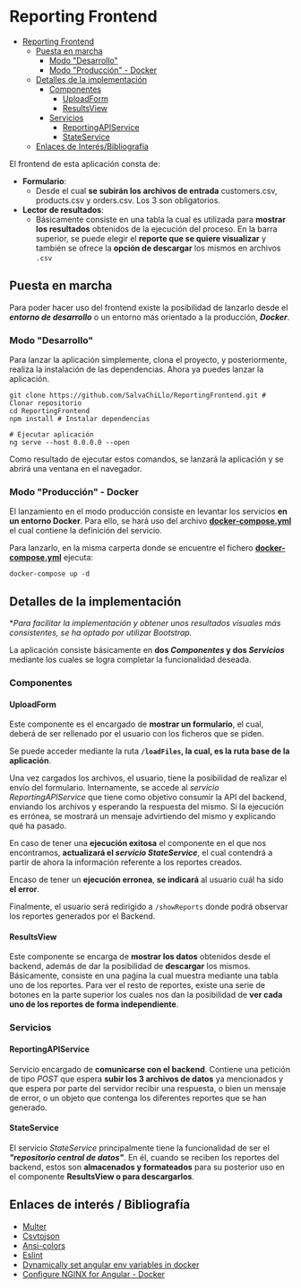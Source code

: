 # Reporting Frontend

- [Reporting Frontend](#reporting-frontend)
  - [Puesta en marcha](#puesta-en-marcha)
    - [Modo "Desarrollo"](#modo-desarrollo)
    - [Modo "Producción" - Docker](#modo-producción---docker)
  - [Detalles de la implementación](#detalles-de-la-implementación)
    - [Componentes](#componentes)
      - [UploadForm](#uploadform)
      - [ResultsView](#resultsview)
    - [Servicios](#servicios)
      - [ReportingAPIService](#reportingapiservice)
      - [StateService](#stateservice)
  - [Enlaces de Interés/Bibliografía](#enlaces-de-interés--bibliografía)

El frontend de esta aplicación consta de:

- **Formulario**:
  - Desde el cual **se subirán los archivos de entrada** customers.csv, products.csv y orders.csv. Los 3 son obligatorios.
- **Lector de resultados**:
  - Básicamente consiste en una tabla la cual es utilizada para **mostrar los resultados** obtenidos de la ejecución del proceso. En la barra superior, se puede elegir el **reporte que se quiere visualizar** y también se ofrece la **opción de descargar** los mismos en archivos `.csv`

## Puesta en marcha

Para poder hacer uso del frontend existe la posibilidad de lanzarlo desde el **_entorno de desarrollo_** o un entorno más orientado a la producción, **_Docker_**.

### Modo "Desarrollo"

Para lanzar la aplicación simplemente, clona el proyecto, y posteriormente, realiza la instalación de las dependencias. Ahora ya puedes lanzar la aplicación.

```
git clone https://github.com/SalvaChiLlo/ReportingFrontend.git # Clonar repositorio
cd ReportingFrontend
npm install # Instalar dependencias

# Ejecutar aplicación
ng serve --host 0.0.0.0 --open
```

Como resultado de ejecutar estos comandos, se lanzará la aplicación y se abrirá una ventana en el navegador.

### Modo "Producción" - Docker

El lanzamiento en el modo producción consiste en levantar los servicios **en un entorno Docker**. Para ello, se hará uso del archivo **[docker-compose.yml](https://github.com/SalvaChiLlo/ReportingFrontend/blob/main/docker-compose.yml)** el cual contiene la definición del servicio.

Para lanzarlo, en la misma carperta donde se encuentre el fichero **[docker-compose.yml](https://github.com/SalvaChiLlo/ReportingFrontend/blob/main/docker-compose.yml)** ejecuta:

```
docker-compose up -d
```

## Detalles de la implementación

\*_Para facilitar la implementación y obtener unos resultados visuales más consistentes, se ha optado por utilizar Bootstrap._

La aplicación consiste básicamente en **dos _Componentes_ y dos _Servicios_** mediante los cuales se logra completar la funcionalidad deseada.

### Componentes

#### UploadForm

Este componente es el encargado de **mostrar un formulario**, el cual, deberá de ser rellenado por el usuario con los ficheros que se piden.

Se puede acceder mediante la ruta **`/loadFiles`, la cual, es la ruta base de la aplicación**.

Una vez cargados los archivos, el usuario, tiene la posibilidad de realizar el envío del formulario. Internamente, se accede al _servicio ReportingAPIService_ que tiene como objetivo consumir la API del backend, enviando los archivos y esperando la respuesta del mismo. Si la ejecución es errónea, se mostrará un mensaje advirtiendo del mismo y explicando qué ha pasado.

En caso de tener una **ejecución exitosa** el componente en el que nos encontramos, **actualizará el _servicio StateService_**, el cual contendrá a partir de ahora la información referente a los reportes creados.

Encaso de tener un **ejecución erronea**, **se indicará** al usuario cuál ha sido **el error**.

Finalmente, el usuario será redirigido a `/showReports` donde podrá observar los reportes generados por el Backend.

#### ResultsView

Este componente se encarga de **mostrar los datos** obtenidos desde el backend, además de dar la posibilidad de **descargar** los mismos.
Básicamente, consiste en una paǵina la cual muestra mediante una tabla uno de los reportes.
Para ver el resto de reportes, existe una serie de botones en la parte superior los cuales nos dan la posibilidad de **ver cada uno de los reportes de forma independiente**.

### Servicios

#### ReportingAPIService

Servicio encargado de **comunicarse con el backend**. Contiene una petición de tipo _POST_ que espera **subir los 3 archivos de datos** ya mencionados y que espera por parte del servidor recibir una respuesta, o bien un mensaje de error, o un objeto que contenga los diferentes reportes que se han generado.

#### StateService

El servicio _StateService_ principalmente tiene la funcionalidad de ser el **_"repositorio central de datos"_**. En él, cuando se reciben los reportes del backend, estos son **almacenados y formateados** para su posterior uso en el componente **ResultsView o para descargarlos**.

## Enlaces de interés / Bibliografía

- [Multer](http://expressjs.com/en/resources/middleware/multer.html)
- [Csvtojson](https://www.npmjs.com/package/csvtojson)
- [Ansi-colors](https://www.npmjs.com/package/ansi-colors)
- [Eslint](https://www.npmjs.com/package/eslint)
- [Dynamically set angular env variables in docker](https://nkpremices.com/dynamically-set-angular-env-variables-in-docker/)
- [Configure NGINX for Angular - Docker](https://dev.to/oneofthedevs/docker-angular-nginx-37e4)
